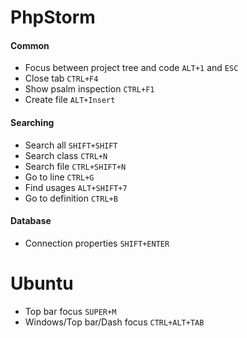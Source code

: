# PhpStorm

#### Common
- Focus between project tree and code ```ALT+1``` and ```ESC```
- Close tab ```CTRL+F4```
- Show psalm inspection ```CTRL+F1```
- Create file ```ALT+Insert```

#### Searching
- Search all ```SHIFT+SHIFT```
- Search class ```CTRL+N```
- Search file ```CTRL+SHIFT+N```
- Go to line ```CTRL+G```
- Find usages ```ALT+SHIFT+7```
- Go to definition ```CTRL+B```

#### Database
- Connection properties ```SHIFT+ENTER```

# Ubuntu
- Top bar focus ```SUPER+M```
- Windows/Top bar/Dash focus ```CTRL+ALT+TAB```
